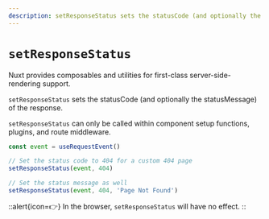```yaml
---
description: setResponseStatus sets the statusCode (and optionally the statusMessage) of the response.
---
```

# `setResponseStatus`

Nuxt provides composables and utilities for first-class server-side-rendering support.

`setResponseStatus` sets the statusCode (and optionally the statusMessage) of the response.

`setResponseStatus` can only be called within component setup functions, plugins, and route middleware.

```js
const event = useRequestEvent()

// Set the status code to 404 for a custom 404 page
setResponseStatus(event, 404)

// Set the status message as well
setResponseStatus(event, 404, 'Page Not Found')
```

::alert{icon=👉}
In the browser, `setResponseStatus` will have no effect.
::
